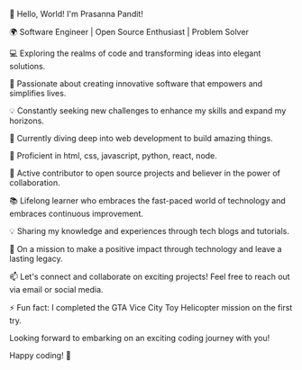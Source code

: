 👋 Hello, World! I'm Prasanna Pandit!

🌍 Software Engineer | Open Source Enthusiast | Problem Solver

💻 Exploring the realms of code and transforming ideas into elegant solutions.

🚀 Passionate about creating innovative software that empowers and simplifies lives.

💡 Constantly seeking new challenges to enhance my skills and expand my horizons.

🌱 Currently diving deep into web development to build amazing things.

🔧 Proficient in html, css, javascript, python, react, node.

🌟 Active contributor to open source projects and believer in the power of collaboration.

📚 Lifelong learner who embraces the fast-paced world of technology and embraces continuous improvement.

💡 Sharing my knowledge and experiences through tech blogs and tutorials.

🎯 On a mission to make a positive impact through technology and leave a lasting legacy.

📫 Let's connect and collaborate on exciting projects! Feel free to reach out via email or social media.

⚡ Fun fact: I completed the GTA Vice City Toy Helicopter mission on the first try.

Looking forward to embarking on an exciting coding journey with you!

Happy coding! 🚀

<!---
PrasannaPandit-3011/PrasannaPandit-3011 is a ✨ special ✨ repository because its `README.md` (this file) appears on your GitHub profile.
You can click the Preview link to take a look at your changes.
--->
